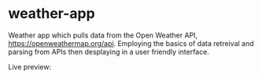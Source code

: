 # weather-app

Weather app which pulls data from the Open Weather API, https://openweathermap.org/api.  Employing the basics of data retreival and parsing from APIs then desplaying in a user friendly interface.

Live preview:
